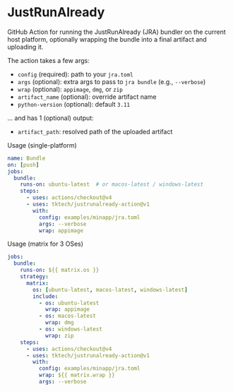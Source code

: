 # JustRunAlready

GitHub Action for running the JustRunAlready (JRA) bundler on the current host
platform, optionally wrapping the bundle into a final artifact and uploading
it.

The action takes a few args:

- `config` (required): path to your `jra.toml`
- `args` (optional): extra args to pass to `jra bundle` (e.g., `--verbose`)
- `wrap` (optional): `appimage`, `dmg`, or `zip`
- `artifact_name` (optional): override artifact name
- `python-version` (optional): default `3.11`


... and has 1 (optional) output:

- `artifact_path`: resolved path of the uploaded artifact

Usage (single-platform)
```yaml
name: Bundle
on: [push]
jobs:
  bundle:
    runs-on: ubuntu-latest  # or macos-latest / windows-latest
    steps:
      - uses: actions/checkout@v4
      - uses: tktech/justrunalready-action@v1
        with:
          config: examples/minapp/jra.toml
          args: --verbose
          wrap: appimage
```

Usage (matrix for 3 OSes)
```yaml
jobs:
  bundle:
    runs-on: ${{ matrix.os }}
    strategy:
      matrix:
        os: [ubuntu-latest, macos-latest, windows-latest]
        include:
          - os: ubuntu-latest
            wrap: appimage
          - os: macos-latest
            wrap: dmg
          - os: windows-latest
            wrap: zip
    steps:
      - uses: actions/checkout@v4
      - uses: tktech/justrunalready-action@v1
        with:
          config: examples/minapp/jra.toml
          wrap: ${{ matrix.wrap }}
          args: --verbose
```

